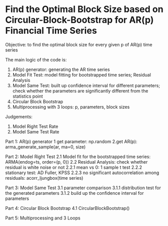 # Find the Optimal Block Size based on Circular-Block-Bootstrap for AR(p) Financial Time Series 

Objective:
  to find the optimal block size for every given p of AR(p) time series 

The main logic of the code is:
  1. AR(p) generator: generating the AR time series
  2. Model Fit Test: model fitting for bootstrapped time series; Residual Analysis 
  3. Model Same Test: built up confidence interval for different parameters; check whether the parameters are significantly different from the statistics point
  4. Circular Block Bootstrap 
  5. Multiprocessing with 3 loops: p, parameters, block sizes

Judgements:
  1. Model Right Test Rate
  2. Model Same Test Rate

Part 1: AR(p) generator
  1 get parameter: np.random
  2.get AR(p): arma_generate_sample(ar, ma=0, size)


Part 2: Model Right Test
    2.1 Model fit for the bootstrapped time series: ARMA(endog=ts, order=(p, 0))
    2.2 Residual Analysis: check whether residual is white noise or not
        2.2.1 mean vs 0: 1 sample t test
        2.2.2 stationary test: AD Fuller, KPSS
        2.2.3 no significant autocorrelation among residuals: acorr_ljungbox(time series)
  
  Part 3: Model Same Test
    3.1 parameter comparison
        3.1.1 distribution test for the generated parameters
        3.1.2 build up the confidence interval for parameters
  
  Part 4: Circular Block Bootstrap 
    4.1 CircularBlockBootstrap()
  
  Part 5: Multiprocessing and 3 Loops
  
